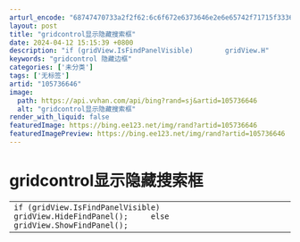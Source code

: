 ```yaml
---
arturl_encode: "68747470733a2f2f62:6c6f672e6373646e2e6e65742f71715f33363234383737372f:61727469636c652f64657461696c732f313035373336363436"
layout: post
title: "gridcontrol显示隐藏搜索框"
date: 2024-04-12 15:15:39 +0800
description: "if (gridView.IsFindPanelVisible)        gridView.H"
keywords: "gridcontrol 隐藏边框"
categories: ['未分类']
tags: ['无标签']
artid: "105736646"
image:
  path: https://api.vvhan.com/api/bing?rand=sj&artid=105736646
  alt: "gridcontrol显示隐藏搜索框"
render_with_liquid: false
featuredImage: https://bing.ee123.net/img/rand?artid=105736646
featuredImagePreview: https://bing.ee123.net/img/rand?artid=105736646
---
```


# gridcontrol显示隐藏搜索框

|  |
| --- |
| ``` if (gridView.IsFindPanelVisible)         gridView.HideFindPanel();     else gridView.ShowFindPanel(); ``` |